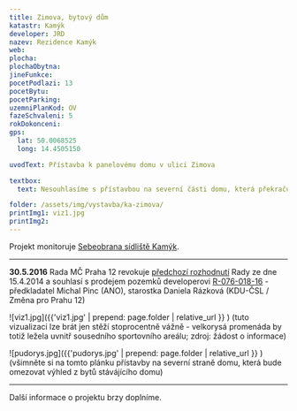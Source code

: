 ```yaml
---
title: Zimova, bytový dům
katastr: Kamýk
developer: JRD
nazev: Rezidence Kamýk
web:
plocha:
plochaObytna:
jineFunkce:
pocetPodlazi: 13
pocetBytu:
pocetParking:
uzemniPlanKod: OV
fazeSchvaleni: 5
rokDokonceni:
gps:
  lat: 50.0068525
  long: 14.4505150

uvodText: Přístavba k panelovému domu v ulici Zimova

textbox:
  text: Nesouhlasíme s přístavbou na severní části domu, která překračuje šírku sousedního domu a zastiňuje výhled z bytů.

folder: /assets/img/vystavba/ka-zimova/
printImg1: viz1.jpg
printImg2:
---
```


Projekt monitoruje [Sebeobrana sídliště Kamýk](http://www.sidliste-kamyk.cz/).

- - -

**30.5.2016** Rada MČ Praha 12 revokuje [předchozí rozhodnutí](http://www.individualniplanovani.cz/wp-content/uploads/2017/09/TiskR-02093-Materiál-do-Rady-MČ-Praha-12-R-153-024-14-ANM-nesouhlas-Zimova.pdf) Rady ze dne 15.4.2014 a souhlasí s prodejem pozemků developerovi [R-076-018-16](https://www.praha12.cz/VismoOnline_ActionScripts/File.ashx?id_org=80112&id_dokumenty=48114) - předkladatel Michal Pinc (ANO), starostka Daniela Rázková (KDU-ČSL / Změna pro Prahu 12)

![viz1.jpg]({{'viz1.jpg' | prepend: page.folder | relative_url }} )
(tuto vizualizaci lze brát jen stěží stoprocentně vážně - velkorysá promenáda by totiž ležela uvnitř sousedního sportovního areálu; zdroj: žádost o informace)

![pudorys.jpg]({{'pudorys.jpg' | prepend: page.folder | relative_url }} )
(všimněte si na tomto plánku přístavby na severní straně domu, která bude omezovat výhled z bytů stávájícího domu)

- - -

Další informace o projektu brzy doplníme.